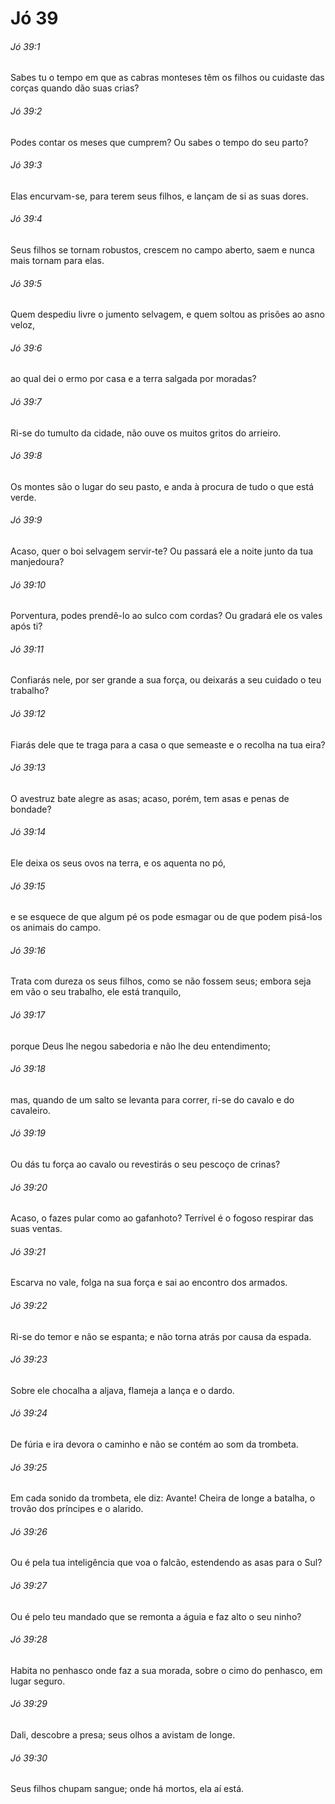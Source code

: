 # Jó 39

###### Jó 39:1

Sabes tu o tempo em que as cabras monteses têm os filhos ou cuidaste das corças quando dão suas crias?

###### Jó 39:2

Podes contar os meses que cumprem? Ou sabes o tempo do seu parto?

###### Jó 39:3

Elas encurvam-se, para terem seus filhos, e lançam de si as suas dores.

###### Jó 39:4

Seus filhos se tornam robustos, crescem no campo aberto, saem e nunca mais tornam para elas.

###### Jó 39:5

Quem despediu livre o jumento selvagem, e quem soltou as prisões ao asno veloz,

###### Jó 39:6

ao qual dei o ermo por casa e a terra salgada por moradas?

###### Jó 39:7

Ri-se do tumulto da cidade, não ouve os muitos gritos do arrieiro.

###### Jó 39:8

Os montes são o lugar do seu pasto, e anda à procura de tudo o que está verde.

###### Jó 39:9

Acaso, quer o boi selvagem servir-te? Ou passará ele a noite junto da tua manjedoura?

###### Jó 39:10

Porventura, podes prendê-lo ao sulco com cordas? Ou gradará ele os vales após ti?

###### Jó 39:11

Confiarás nele, por ser grande a sua força, ou deixarás a seu cuidado o teu trabalho?

###### Jó 39:12

Fiarás dele que te traga para a casa o que semeaste e o recolha na tua eira?

###### Jó 39:13

O avestruz bate alegre as asas; acaso, porém, tem asas e penas de bondade?

###### Jó 39:14

Ele deixa os seus ovos na terra, e os aquenta no pó,

###### Jó 39:15

e se esquece de que algum pé os pode esmagar ou de que podem pisá-los os animais do campo.

###### Jó 39:16

Trata com dureza os seus filhos, como se não fossem seus; embora seja em vão o seu trabalho, ele está tranquilo,

###### Jó 39:17

porque Deus lhe negou sabedoria e não lhe deu entendimento;

###### Jó 39:18

mas, quando de um salto se levanta para correr, ri-se do cavalo e do cavaleiro.

###### Jó 39:19

Ou dás tu força ao cavalo ou revestirás o seu pescoço de crinas?

###### Jó 39:20

Acaso, o fazes pular como ao gafanhoto? Terrível é o fogoso respirar das suas ventas.

###### Jó 39:21

Escarva no vale, folga na sua força e sai ao encontro dos armados.

###### Jó 39:22

Ri-se do temor e não se espanta; e não torna atrás por causa da espada.

###### Jó 39:23

Sobre ele chocalha a aljava, flameja a lança e o dardo.

###### Jó 39:24

De fúria e ira devora o caminho e não se contém ao som da trombeta.

###### Jó 39:25

Em cada sonido da trombeta, ele diz: Avante! Cheira de longe a batalha, o trovão dos príncipes e o alarido.

###### Jó 39:26

Ou é pela tua inteligência que voa o falcão, estendendo as asas para o Sul?

###### Jó 39:27

Ou é pelo teu mandado que se remonta a águia e faz alto o seu ninho?

###### Jó 39:28

Habita no penhasco onde faz a sua morada, sobre o cimo do penhasco, em lugar seguro.

###### Jó 39:29

Dali, descobre a presa; seus olhos a avistam de longe.

###### Jó 39:30

Seus filhos chupam sangue; onde há mortos, ela aí está.

